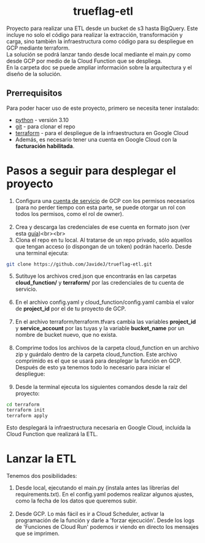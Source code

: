 <h1 align="center">trueflag-etl</h1>
Proyecto para realizar una ETL desde un bucket de s3 hasta BigQuery. Este incluye no solo el código para realizar la extracción, transformación y carga, sino también la infraestructura como código para su despliegue en GCP mediante terraform.<br>
La solución se podrá lanzar tando desde local mediante el main.py como desde GCP por medio de la Cloud Function que se despliega.<br>
En la carpeta doc se puede ampliar información sobre la arquitectura y el diseño de la solución.

## Prerrequisitos
Para poder hacer uso de este proyecto, primero se necesita tener instalado:<br>
- [python]('https://www.python.org/downloads/') - versión 3.10
- [git]('https://git-scm.com/downloads') - para clonar el repo
- [terraform]('https://developer.hashicorp.com/terraform/tutorials/aws-get-started/install-cli') - para el despliegue de la infraestructura en Google Cloud
- Además, es necesario tener una cuenta en Google Cloud con la **facturación habilitada**.

# Pasos a seguir para desplegar el proyecto
1. Configura una [cuenta de servicio]('https://console.cloud.google.com/iam-admin/serviceaccounts') de GCP con los permisos necesarios (para no perder tiempo con esta parte, se puede otorgar un rol con todos los permisos, como el rol de owner).<br><br>
2. Crea y descarga las credenciales de ese cuenta en formato json (ver esta [guía]('https://cloud.google.com/iam/docs/keys-create-delete?hl=es-419#iam-service-account-keys-create-console'))<br><br>
3. Clona el repo en tu local. Al tratarse de un repo privado, sólo aquellos que tengan acceso (o dispongan de un token) podrán hacerlo. Desde una terminal ejecuta:<br>
```bash
git clone https://github.com/JavideJ/trueflag-etl.git
```
5. Sutituye los archivos cred.json que encontrarás en las carpetas **cloud_function/** y **terraform/** por las credenciales de tu cuenta de servicio.<br><br>
6. En el archivo config.yaml y cloud_function/config.yaml cambia el valor de **project_id** por el de tu proyecto de GCP.<br><br>
7. En el archivo terraform/terraform.tfvars cambia las variables **project_id** y **service_account** por las tuyas y la variable **bucket_name** por un nombre de bucket nuevo, que no exista.<br><br>
8. Comprime todos los archivos de la carpeta cloud_function en un archivo zip y guárdalo dentro de la carpeta cloud_function. Este archivo comprimido es el que se usará para desplegar la función en GCP.
   Después de esto ya tenemos todo lo necesario para iniciar el despliegue:<br><br>
9. Desde la terminal ejecuta los siguientes comandos desde la raíz del proyecto:<br>
```bash
cd terraform
terraform init
terraform apply
```
Esto desplegará la infraestructura necesaria en Google Cloud, incluída la Cloud Function que realizará la ETL.

# Lanzar la ETL
Tenemos dos posibilidades:
1. Desde local, ejecutando el main.py (instala antes las librerías del requirements.txt). En el config.yaml podemos realizar algunos ajustes, como la fecha de los datos que queremos subir.<br><br>
2. Desde GCP. Lo más fácil es ir a Cloud Scheduler, activar la programación de la función y darle a 'forzar ejecución'. Desde los logs de 'Funciones de Cloud Run' podemos ir viendo en directo los mensajes que se imprimen.
